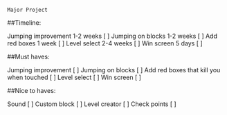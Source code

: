 ``Major Project``


##Timeline:

Jumping improvement 1-2 weeks           [ ]
Jumping on blocks 1-2 weeks             [ ]
Add red boxes 1 week                    [ ]
Level select 2-4 weeks                  [ ]
Win screen 5 days                       [ ]





##Must haves:

Jumping improvement                      [ ]
Jumping on blocks                        [ ]
Add red boxes that kill you when touched [ ]
Level select                             [ ]
Win screen                               [ ]



##Nice to haves:

Sound                                    [ ]
Custom block                             [ ]
Level creator                            [ ]
Check points                             [ ]

